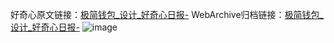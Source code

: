 好奇心原文链接：[极简钱包_设计_好奇心日报-](https://www.qdaily.com/articles/2236.html)
WebArchive归档链接：[极简钱包_设计_好奇心日报-](http://web.archive.org/web/20190623151014/https://www.qdaily.com/articles/2236.html)
![image](http://ww3.sinaimg.cn/large/007d5XDply1g3vbyjp6b9j30u03gudu4)